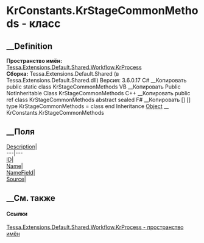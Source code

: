 # KrConstants.KrStageCommonMethods - класс
##  __Definition
 **Пространство имён:**
[Tessa.Extensions.Default.Shared.Workflow.KrProcess](N_Tessa_Extensions_Default_Shared_Workflow_KrProcess.htm)  
 **Сборка:** Tessa.Extensions.Default.Shared (в
Tessa.Extensions.Default.Shared.dll) Версия: 3.6.0.17
C# __Копировать
     public static class KrStageCommonMethods
VB __Копировать
     Public NotInheritable Class KrStageCommonMethods
C++ __Копировать
     public ref class KrStageCommonMethods abstract sealed
F# __Копировать
     [<AbstractClassAttribute>]
    [<SealedAttribute>]
    type KrStageCommonMethods = class end
Inheritance
    [Object](https://learn.microsoft.com/dotnet/api/system.object) __ KrConstants.KrStageCommonMethods
##  __Поля
[Description](F_Tessa_Extensions_Default_Shared_Workflow_KrProcess_KrConstants_KrStageCommonMethods_Description.htm)|  
---|---  
[ID](F_Tessa_Extensions_Default_Shared_Workflow_KrProcess_KrConstants_KrStageCommonMethods_ID.htm)|  
[Name](F_Tessa_Extensions_Default_Shared_Workflow_KrProcess_KrConstants_KrStageCommonMethods_Name.htm)|  
[NameField](F_Tessa_Extensions_Default_Shared_Workflow_KrProcess_KrConstants_KrStageCommonMethods_NameField.htm)|  
[Source](F_Tessa_Extensions_Default_Shared_Workflow_KrProcess_KrConstants_KrStageCommonMethods_Source.htm)|  
## __См. также
#### Ссылки
[Tessa.Extensions.Default.Shared.Workflow.KrProcess - пространство
имён](N_Tessa_Extensions_Default_Shared_Workflow_KrProcess.htm)

